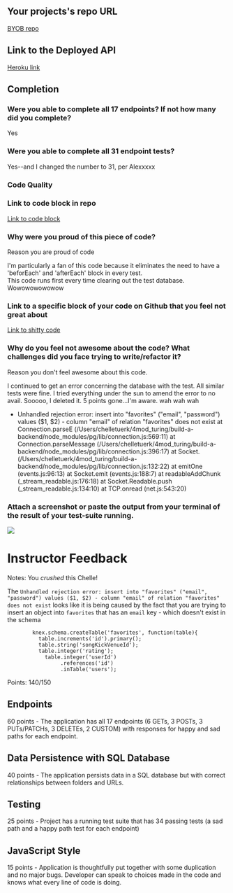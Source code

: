 ## Your projects's repo URL
[BYOB repo](https://github.com/chelletuerk/shut-up-and-shake-it)

## Link to the Deployed API
[Heroku link](https://byobackend.herokuapp.com/)

## Completion

### Were you able to complete all 17 endpoints? If not how many did you complete?

Yes
### Were you able to complete all 31 endpoint tests?

Yes--and I changed the number to 31, per Alexxxxx

### Code Quality

### Link to code block in repo
[Link to code block](https://github.com/chelletuerk/shut-up-and-shake-it/blob/master/tests/server-test.js#L17-L22)

### Why were you proud of this piece of code?
Reason you are proud of code

I'm particularly a fan of this code because it eliminates the need to have a 'beforEach' and 'afterEach' block in every test.  
This code runs first every time clearing out the test database.   Wowowowowowow

### Link to a specific block of your code on Github that you feel not great about

[Link to shitty code](https://github.com/chelletuerk/shut-up-and-shake-it/blob/f652e7e82c595cdfb973d70b1c53a1a05507b0f0/tests/server-test.js#L363-L382)

### Why do you feel not awesome about the code? What challenges did you face trying to write/refactor it?
Reason you don't feel awesome about this code.

I continued to get an error concerning the database with the test.  All similar tests were fine.  I tried everything under the sun
to amend the error to no avail.  Sooooo, I deleted it.  5 points gone...I'm aware.  wah wah wah

* Unhandled rejection error: insert into "favorites" ("email", "password") values ($1, $2) - column "email" of relation "favorites" does not exist
    at Connection.parseE (/Users/chelletuerk/4mod_turing/build-a-backend/node_modules/pg/lib/connection.js:569:11)
    at Connection.parseMessage (/Users/chelletuerk/4mod_turing/build-a-backend/node_modules/pg/lib/connection.js:396:17)
    at Socket.<anonymous> (/Users/chelletuerk/4mod_turing/build-a-backend/node_modules/pg/lib/connection.js:132:22)
    at emitOne (events.js:96:13)
    at Socket.emit (events.js:188:7)
    at readableAddChunk (_stream_readable.js:176:18)
    at Socket.Readable.push (_stream_readable.js:134:10)
    at TCP.onread (net.js:543:20)


### Attach a screenshot or paste the output from your terminal of the result of your test-suite running.
![](http://i.imgur.com/DMjKcAT.png)

# Instructor Feedback

Notes: You _crushed_ this Chelle! 

The `Unhandled rejection error: insert into "favorites" ("email", "password") values ($1, $2) - column "email" of relation "favorites" does not exist` looks like it is being caused by the fact that you are trying to insert an object into `favorites` that has an `email` key - which doesn't exist in the schema

```
        knex.schema.createTable('favorites', function(table){
          table.increments('id').primary();
          table.string('songKickVenueId');
          table.integer('rating');
            table.integer('userId')
                 .references('id')
                 .inTable('users');
```

Points: 140/150

## Endpoints

60 points - The application has all 17 endpoints (6 GETs, 3 POSTs, 3 PUTs/PATCHs, 3 DELETEs, 2 CUSTOM) with responses for happy and sad paths for each endpoint.

## Data Persistence with SQL Database

40 points - The application persists data in a SQL database but with correct relationships between folders and URLs.

## Testing

25 points - Project has a running test suite that has 34 passing tests (a sad path and a happy path test for each endpoint)

## JavaScript Style

15 points - Application is thoughtfully put together with some duplication and no major bugs. Developer can speak to choices made in the code and knows what every line of code is doing.
